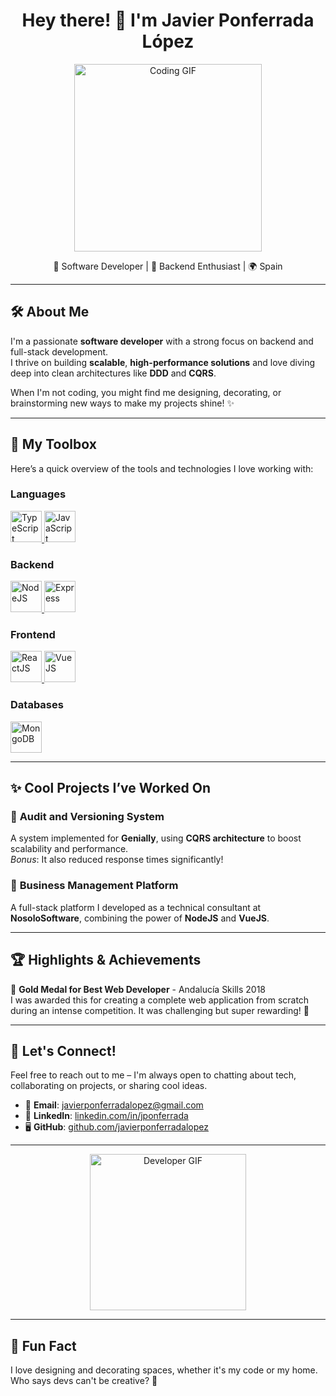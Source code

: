 <h1 align="center">Hey there! 👋 I'm Javier Ponferrada López</h1>

<p align="center">
  <img src="https://media.giphy.com/media/3o7TKU8RvQuomFfUUU/giphy.gif" alt="Coding GIF" width="300"/>
</p>

<p align="center">
  🎯 Software Developer | 🚀 Backend Enthusiast | 🌍 Spain
</p>

---

## 🛠️ About Me

I'm a passionate **software developer** with a strong focus on backend and full-stack development.  
I thrive on building **scalable**, **high-performance solutions** and love diving deep into clean architectures like **DDD** and **CQRS**.  

When I'm not coding, you might find me designing, decorating, or brainstorming new ways to make my projects shine! ✨  

---

## 🌟 My Toolbox

Here’s a quick overview of the tools and technologies I love working with:

### **Languages**

<div>
  <a href="https://www.typescriptlang.org/" target="_blank">
    <img src="https://cdn.jsdelivr.net/gh/devicons/devicon/icons/typescript/typescript-original.svg" alt="TypeScript" width="50" height="50"/>
  </a>
  <a href="https://developer.mozilla.org/en-US/docs/Web/JavaScript" target="_blank">
    <img src="https://cdn.jsdelivr.net/gh/devicons/devicon/icons/javascript/javascript-original.svg" alt="JavaScript" width="50" height="50"/>
  </a>
</div>

### **Backend**

<div>
  <a href="https://nodejs.org/" target="_blank">
    <img src="https://cdn.jsdelivr.net/gh/devicons/devicon/icons/nodejs/nodejs-original.svg" alt="NodeJS" width="50" height="50"/>
  </a>
  <a href="https://expressjs.com/" target="_blank">
    <img src="https://cdn.jsdelivr.net/gh/devicons/devicon/icons/express/express-original.svg" alt="Express" width="50" height="50"/>
  </a>
</div>

### **Frontend**

<div>
  <a href="https://react.dev/" target="_blank">
    <img src="https://cdn.jsdelivr.net/gh/devicons/devicon/icons/react/react-original.svg" alt="ReactJS" width="50" height="50"/>
  </a>
  <a href="https://vuejs.org/" target="_blank">
    <img src="https://cdn.jsdelivr.net/gh/devicons/devicon/icons/vuejs/vuejs-original.svg" alt="VueJS" width="50" height="50"/>
  </a>
</div>

### **Databases**

<div>
  <a href="https://www.mongodb.com/" target="_blank">
    <img src="https://cdn.jsdelivr.net/gh/devicons/devicon/icons/mongodb/mongodb-original.svg" alt="MongoDB" width="50" height="50"/>
  </a>
</div>

---

## ✨ Cool Projects I’ve Worked On

### 🚀 **Audit and Versioning System**
A system implemented for **Genially**, using **CQRS architecture** to boost scalability and performance.  
_Bonus_: It also reduced response times significantly!

### 💼 **Business Management Platform**
A full-stack platform I developed as a technical consultant at **NosoloSoftware**, combining the power of **NodeJS** and **VueJS**.

---

## 🏆 Highlights & Achievements

🥇 **Gold Medal for Best Web Developer** - Andalucía Skills 2018  
I was awarded this for creating a complete web application from scratch during an intense competition. It was challenging but super rewarding! 💪

---

## 💬 Let's Connect!

Feel free to reach out to me – I'm always open to chatting about tech, collaborating on projects, or sharing cool ideas.  

- 📧 **Email**: [javierponferradalopez@gmail.com](mailto:javierponferradalopez@gmail.com)
- 💼 **LinkedIn**: [linkedin.com/in/jponferrada](https://www.linkedin.com/in/jponferrada)  
- 🖥️ **GitHub**: [github.com/javierponferradalopez](https://github.com/javierponferradalopez)  

---

<p align="center">
  <img src="https://media.giphy.com/media/26n6WywJyh39n1pBu/giphy.gif" alt="Developer GIF" width="250"/>
</p>

---

## 🌈 Fun Fact
I love designing and decorating spaces, whether it's my code or my home. Who says devs can't be creative? 🎨
